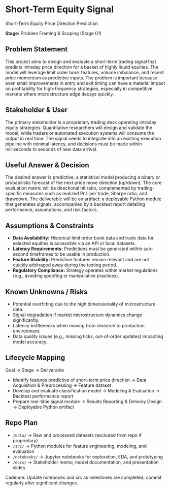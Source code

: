 # Short-Term Equity Signal
Short-Term Equity Price Direction Prediction

**Stage:** Problem Framing & Scoping (Stage 01)  

## Problem Statement  
This project aims to design and evaluate a short-term trading signal that predicts intraday price direction for a basket of highly liquid equities. The model will leverage limit order book features, volume imbalance, and recent price momentum as predictive inputs. The problem is important because even small improvements in entry and exit timing can have a material impact on profitability for high-frequency strategies, especially in competitive markets where microstructure edge decays quickly.

## Stakeholder & User  
The primary stakeholder is a proprietary trading desk operating intraday equity strategies. Quantitative researchers will design and validate the model, while traders or automated execution systems will consume the output in real time. The signal needs to integrate into an existing execution pipeline with minimal latency, and decisions must be made within milliseconds to seconds of new data arrival.

## Useful Answer & Decision  
The desired answer is predictive, a statistical model producing a binary or probabilistic forecast of the next price move direction (up/down). The core evaluation metric will be directional hit ratio, complemented by trading-specific measures such as realized PnL per trade, Sharpe ratio, and drawdown. The deliverable will be an artifact: a deployable Python module that generates signals, accompanied by a backtest report detailing performance, assumptions, and risk factors.

## Assumptions & Constraints  
- **Data Availability:** Historical limit order book data and trade data for selected equities is accessible via an API or local datasets.  
- **Latency Requirements:** Predictions must be generated within sub-second timeframes to be usable in production.  
- **Feature Stability:** Predictive features remain relevant and are not quickly arbitraged away during the testing period.  
- **Regulatory Compliance:** Strategy operates within market regulations (e.g., avoiding spoofing or manipulative practices).  

## Known Unknowns / Risks  
- Potential overfitting due to the high dimensionality of microstructure data.  
- Signal degradation if market microstructure dynamics change significantly.  
- Latency bottlenecks when moving from research to production environment.  
- Data quality issues (e.g., missing ticks, out-of-order updates) impacting model accuracy.  

## Lifecycle Mapping  
Goal → Stage → Deliverable  
- Identify features predictive of short-term price direction → Data Acquisition & Preprocessing → Feature dataset  
- Develop and evaluate classification model → Modeling & Evaluation → Backtest performance report  
- Prepare real-time signal module → Results Reporting & Delivery Design → Deployable Python artifact  

## Repo Plan  
- `/data/` → Raw and processed datasets (excluded from repo if proprietary)  
- `/src/` → Python modules for feature engineering, modeling, and evaluation  
- `/notebooks/` → Jupyter notebooks for exploration, EDA, and prototyping  
- `/docs/` → Stakeholder memo, model documentation, and presentation slides  

Cadence: Update notebooks and src as milestones are completed; commit regularly after significant changes.
